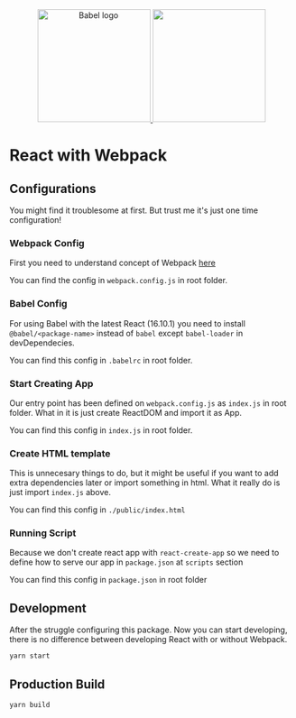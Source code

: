 <div align="center">
    <a href="https://github.com/babel/babel">
        <img src="https://rawgit.com/babel/logo/master/babel.svg" alt="Babel logo" width="200" height="200">
    </a>
    <a href="https://github.com/webpack/webpack">
        <img width="200" height="200" src="https://webpack.js.org/assets/icon-square-big.svg">
    </a>
</div>

# React with Webpack

## Configurations
You might find it troublesome at first. But trust me it's just one time configuration!

### Webpack Config
First you need to understand concept of Webpack <a href="https://webpack.js.org/concepts/">here</a>

You can find the config in `webpack.config.js` in root folder.

### Babel Config
For using Babel with the latest React (16.10.1) you need to install 
`@babel/<package-name>` instead of `babel` except `babel-loader` in devDependecies.

You can find this config in `.babelrc` in root folder.

### Start Creating App
Our entry point has been defined on `webpack.config.js` as `index.js` in root folder. What in it is just create ReactDOM and import it as App.

You can find this config in `index.js` in root folder.

### Create HTML template
This is unnecesary things to do, but it might be useful if you want to add extra dependencies later or import something in html. What it really do is just import `index.js` above.

You can find this config in `./public/index.html`

### Running Script
Because we don't create react app with `react-create-app` so we need to define how to serve our app in `package.json` at `scripts` section

You can find this config in `package.json` in root folder

## Development
After the struggle configuring this package. Now you can start developing, there is no difference between developing React with or without Webpack.

```bash
yarn start
```

## Production Build
```bash
yarn build
```
